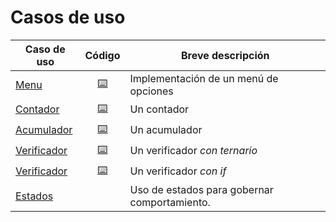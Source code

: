 # Casos de uso

|Caso de uso|Código|Breve descripción
|-|:-:|-|
[Menu](menu.md)|[⌨️](/src/casosDeUso/Menu.java)|Implementación de un menú de opciones
[Contador](contador.md)|[⌨️](/src/casosDeUso/Contador.java)|Un contador
[Acumulador](acumulador.md)|[⌨️](/src/casosDeUso/Acumulador.java)|Un acumulador
[Verificador](verificador.md)|[⌨️](/src/casosDeUso/Verificador.java)|Un verificador *con ternario*
[Verificador](verificador.md)|[⌨️](/src/casosDeUso/VerificadorIf.java)|Un verificador *con if*
[Estados](estados.md)||Uso de estados para gobernar comportamiento.
